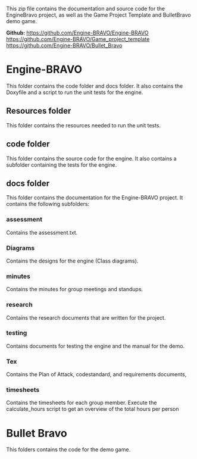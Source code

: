 This zip file contains the documentation and source code for the EngineBravo project, as well as the Game Project Template and BulletBravo demo game.

**Github:**
https://github.com/Engine-BRAVO/Engine-BRAVO
https://github.com/Engine-BRAVO/Game_project_template
https://github.com/Engine-BRAVO/Bullet_Bravo

# Engine-BRAVO
This folder contains the code folder and docs folder.
It also contains the Doxyfile and a script to run the unit tests for the engine.

## Resources folder
This folder contains the resources needed to run the unit tests.

## code folder
This folder contains the source code for the engine.
It also contains a subfolder containing the tests for the engine.

## docs folder
This folder contains the documentation for the Engine-BRAVO project.
It contains the following subfolders:

### assessment
Contains the assessment.txt. 

### Diagrams
Contains the designs for the engine (Class diagrams).

### minutes
Contains the minutes for group meetings and standups.

### research
Contains the research documents that are written for the project.

### testing
Contains documents for testing the engine and the manual for the demo.

### Tex
Contains the Plan of Attack, codestandard, and requirements documents,

### timesheets
Contains the timesheets for each group member.
Execute the calculate_hours script to get an overview of the total hours per person

# Bullet Bravo
This folders contains the code for the demo game.






